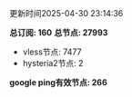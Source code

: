 更新时间2025-04-30 23:14:36

**总订阅: 160**
**总节点: 27993**
- vless节点: 7477
- hysteria2节点: 2

**google ping有效节点: 266**
